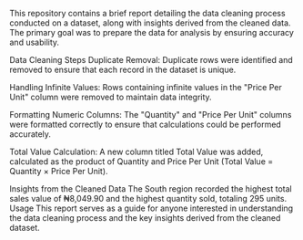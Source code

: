 This repository contains a brief report detailing the data cleaning process conducted on a dataset, along with insights derived from the cleaned data. The primary goal was to prepare the data for analysis by ensuring accuracy and usability.

Data Cleaning Steps
Duplicate Removal:
Duplicate rows were identified and removed to ensure that each record in the dataset is unique.

Handling Infinite Values:
Rows containing infinite values in the "Price Per Unit" column were removed to maintain data integrity.

Formatting Numeric Columns:
The "Quantity" and "Price Per Unit" columns were formatted correctly to ensure that calculations could be performed accurately.

Total Value Calculation:
A new column titled Total Value was added, calculated as the product of Quantity and Price Per Unit (Total Value = Quantity × Price Per Unit).

Insights from the Cleaned Data
The South region recorded the highest total sales value of ₦8,049.90 and the highest quantity sold, totaling 295 units.
Usage
This report serves as a guide for anyone interested in understanding the data cleaning process and the key insights derived from the cleaned dataset.
